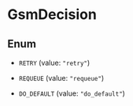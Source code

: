

# GsmDecision

## Enum


* `RETRY` (value: `"retry"`)

* `REQUEUE` (value: `"requeue"`)

* `DO_DEFAULT` (value: `"do_default"`)



